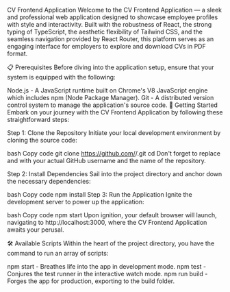 CV Frontend Application
Welcome to the CV Frontend Application — a sleek and professional web application designed to showcase employee profiles with style and interactivity. Built with the robustness of React, the strong typing of TypeScript, the aesthetic flexibility of Tailwind CSS, and the seamless navigation provided by React Router, this platform serves as an engaging interface for employers to explore and download CVs in PDF format.

📋 Prerequisites
Before diving into the application setup, ensure that your system is equipped with the following:

Node.js - A JavaScript runtime built on Chrome's V8 JavaScript engine which includes npm (Node Package Manager).
Git - A distributed version control system to manage the application's source code.
🚀 Getting Started
Embark on your journey with the CV Frontend Application by following these straightforward steps:

Step 1: Clone the Repository
Initiate your local development environment by cloning the source code:

bash
Copy code
git clone https://github.com/<your-username>/<repository-name>.git
cd <repository-name>
Don't forget to replace <your-username> and <repository-name> with your actual GitHub username and the name of the repository.

Step 2: Install Dependencies
Sail into the project directory and anchor down the necessary dependencies:

bash
Copy code
npm install
Step 3: Run the Application
Ignite the development server to power up the application:

bash
Copy code
npm start
Upon ignition, your default browser will launch, navigating to http://localhost:3000, where the CV Frontend Application awaits your perusal.

🛠️ Available Scripts
Within the heart of the project directory, you have the command to run an array of scripts:

npm start - Breathes life into the app in development mode.
npm test - Conjures the test runner in the interactive watch mode.
npm run build - Forges the app for production, exporting to the build folder.

